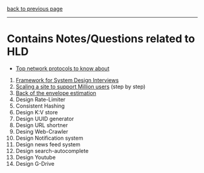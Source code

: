 [back to previous page](../README.md)

---

# Contains Notes/Questions related to HLD

- [Top network protocols to know about](../Core%20CS/Networking/networking-content.md) 

1. [Framework for System Design Interviews](./hld-interview-framework.md)
2. [Scaling a site to support Million users](./scaling-to-million-users.md) (step by step)
3. [Back of the envelope estimation](./back-of-the-envelope-est.md)
4. Design Rate-Limiter
5. Consistent Hashing
6. Design K:V store
7. Design UUID generator
8. Design URL shortner
9. Desing Web-Crawler
10. Design Notification system
11. Design news feed system
12. Design search-autocomplete
13. Design Youtube
14. Design G-Drive